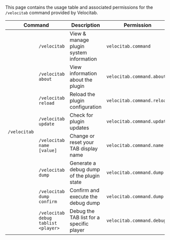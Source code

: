 This page contains the usage table and associated permissions for the `/velocitab` command provided by Velocitab.

<table>
    <thead>
        <tr>
            <th colspan="2">Command</th>
            <th>Description</th>
            <th>Permission</th>
        </tr>
    </thead>
    <tbody>
        <!-- /velocitab command -->
        <tr>
            <td rowspan="8"><code>/velocitab</code></td>
            <td><code>/velocitab</code></td>
            <td>View & manage plugin system information</td>
            <td><code>velocitab.command</code></td>
        </tr>
        <tr>
            <td><code>/velocitab about</code></td>
            <td>View information about the plugin</td>
            <td><code>velocitab.command.about</code></td>
        </tr>
        <tr>
            <td><code>/velocitab reload</code></td>
            <td>Reload the plugin configuration</td>
            <td><code>velocitab.command.reload</code></td>
        </tr>
        <tr>
            <td><code>/velocitab update</code></td>
            <td>Check for plugin updates</td>
            <td><code>velocitab.command.update</code></td>
        </tr>
        <tr>
            <td><code>/velocitab name [value]</code></td>
            <td>Change or reset your TAB display name</td>
            <td><code>velocitab.command.name</code></td>
        </tr>
        <tr>
            <td><code>/velocitab dump</code></td>
            <td>Generate a debug dump of the plugin state</td>
            <td><code>velocitab.command.dump</code></td>
        </tr>
        <tr>
            <td><code>/velocitab dump confirm</code></td>
            <td>Confirm and execute the debug dump</td>
            <td><code>velocitab.command.dump</code></td>
        </tr>
        <tr>
            <td><code>/velocitab debug tablist &lt;player&gt;</code></td>
            <td>Debug the TAB list for a specific player</td>
            <td><code>velocitab.command.debug</code></td>
        </tr>
    </tbody>
</table>
